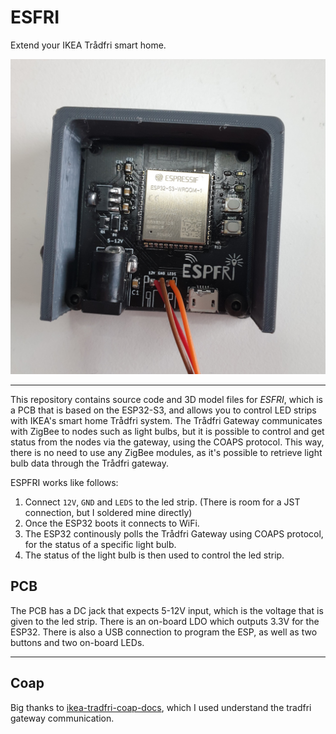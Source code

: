 # ESFRI

Extend your IKEA Trådfri smart home.

![ESFRI](images/esfri.jpg)

---

This repository contains source code and 3D model files for *ESFRI*, which is a PCB that is based on the ESP32-S3, and allows you to control LED strips with IKEA's smart home Trådfri system. The Trådfri Gateway communicates with ZigBee to nodes such as light bulbs, but it is possible to control and get status from the nodes via the gateway, using the COAPS protocol. This way, there is no need to use any ZigBee modules, as it's possible to retrieve light bulb data through the Trådfri gateway.

ESPFRI works like follows:

1. Connect `12V`, `GND` and `LEDS` to the led strip. (There is room for a JST connection, but I soldered mine directly)
2. Once the ESP32 boots it connects to WiFi.
3. The ESP32 continously polls the Trådfri Gateway using COAPS protocol, for the status of a specific light bulb.
4. The status of the light bulb is then used to control the led strip.

## PCB
The PCB has a DC jack that expects 5-12V input, which is the voltage that is given to the led strip. There is an on-board LDO which outputs 3.3V for the ESP32. There is also a USB connection to program the ESP, as well as two buttons and two on-board LEDs.

---
## Coap
Big thanks to [ikea-tradfri-coap-docs](https://github.com/glenndehaan/ikea-tradfri-coap-docs), which I used understand the tradfri gateway communication.
